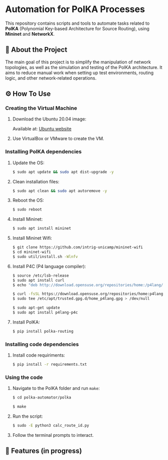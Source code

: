 # Automation for PolKA Processes

This repository contains scripts and tools to automate tasks related to **PolKA** (Polynomial Key-based Architecture for Source Routing), using **Mininet** and **NetworkX**.

## 📌 About the Project

The main goal of this project is to simplify the manipulation of network topologies, as well as the simulation and testing of the PolKA architecture. It aims to reduce manual work when setting up test environments, routing logic, and other network-related operations.

## ⚙️ How To Use

### Creating the Virtual Machine

1. Download the Ubuntu 20.04 image:

    Available at: [Ubuntu website](https://releases.ubuntu.com/20.04.6/?_ga=2.149898549.2084151835.1707729318-1126754318.1683186906)

2. Use VirtualBox or VMware to create the VM.

### Installing PolKA dependencies

1. Update the OS:
    ```bash
    $ sudo apt update && sudo apt dist-upgrade -y
    ```
2. Clean installation files:
    ```bash
    $ sudo apt clean && sudo apt autoremove -y
    ```
3. Reboot the OS:
    ```bash
    $ sudo reboot
    ```
4. Install Mininet:
    ```bash
    $ sudo apt install mininet
    ```
5. Install Mininet Wifi:
    ```bash
    $ git clone https://github.com/intrig-unicamp/mininet-wifi
    $ cd mininet-wifi
    $ sudo util/install.sh -Wlnfv
    ```
6. Install P4C (P4 language compiler):
    ```bash
    $ source /etc/lsb-release
    $ sudo apt install curl
    $ echo "deb http://download.opensuse.org/repositories/home:/p4lang/xUbuntu_${DISTRIB_RELEASE}/ /" | sudo tee /etc/apt/sources.list.d/home:p4lang.list
    ```
    ```bash
    $ curl -fsSL https://download.opensuse.org/repositories/home:p4lang/xUbuntu_${DISTRIB_RELEASE}/Release.key | gpg --dearmor 
    $ sudo tee /etc/apt/trusted.gpg.d/home_p4lang.gpg > /dev/null
    ```
    ```bash
    $ sudo apt-get update
    $ sudo apt install p4lang-p4c
    ```
7. Install PolKA:
    ```bash
    $ pip install polka-routing
    ```

### Installing code dependencies

1. Install code requiriments:
    ```bash
    $ pip install -r requirements.txt
    ```

### Using the code

1. Navigate to the PolKA folder and run `make`:
    ```bash
    $ cd polka-automator/polka
    ```
    ```bash
    $ make
    ```

1. Run the script:
    ```bash
    $ sudo -E python3 calc_route_id.py
    ```

2. Follow the terminal prompts to interact.
    

## 🚀 Features (in progress)
